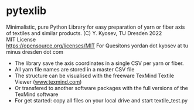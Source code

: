 # pytexlib
Minimalistic, pure Python Library for easy preparation of yarn or fiber axis of textiles and similar products. 
(C) Y. Kyosev, TU Dresden 2022  
MIT License  
https://opensource.org/licenses/MIT
For Quesitons yordan dot kyosev at tu minus dresden dot com  
* The library save the axis coordinates in a single CSV per yarn or fiber.
* All yarn file names are stored in a master CSV file
* The structure can be visualised with the freeware TexMind Textile Viewer (www.texmind.com)
* Or transfered to another software packages with the full versions of the TexMind software
* For get started: copy all files on your local drive and start textile_test.py

